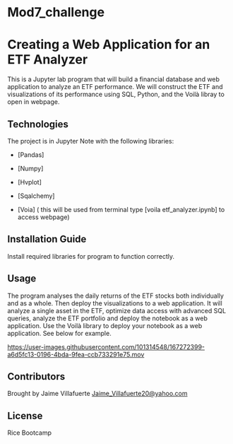 # Mod7_challenge

# Creating a Web Application for an ETF Analyzer 

This is a Jupyter lab program that will build a financial database and web application to analyze an ETF performance. We will construct the ETF and visualizations of its performance using SQL, Python, and the Voilà libray to open in webpage.

## Technologies

The project is in Jupyter Note with the following libraries:

* [Pandas] 

* [Numpy] 

* [Hvplot] 

* [Sqalchemy] 

* [Voia] ( this will be used from terminal type [voila etf_analyzer.ipynb] to access webpage)

## Installation Guide

Install required libraries for program to function correctly.

## Usage

The program analyses the daily returns of the ETF stocks both individually and as a whole. Then deploy the visualizations to a web application. It will analyze a single asset in the ETF, optimize data access with advanced SQL queries, analyze the ETF portfolio and deploy the notebook as a web application. Use the Voilà library to deploy your notebook as a web application. See below for example. 



https://user-images.githubusercontent.com/101314548/167272399-a6d5fc13-0196-4bda-9fea-ccb733291e75.mov





## Contributors

Brought by Jaime Villafuerte 
Jaime_Villafuerte20@yahoo.com

## License

Rice Bootcamp
